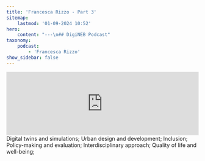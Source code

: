 ```yaml
---
title: 'Francesca Rizzo - Part 3'
sitemap:
    lastmod: '01-09-2024 10:52'
hero:
    content: "---\n## DigiNEB Podcast"
taxonomy:
    podcast:
        - 'Francesca Rizzo'
show_sidebar: false
---
```


<iframe title="digineb" width="100%" height="166" scrolling="no" frameborder="no" allow="autoplay" src="https://w.soundcloud.com/player/?url=https%3A//api.soundcloud.com/tracks/1908099191&color=%234b4815&auto_play=false&hide_related=false&show_comments=true&show_user=true&show_reposts=false&show_teaser=false"></iframe>
Digital twins and simulations;
Urban design and development;
Inclusion;
Policy-making and evaluation;
Interdisciplinary approach;
Quality of life and well-being;